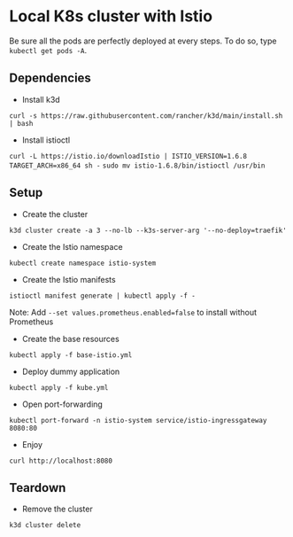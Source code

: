 # Local K8s cluster with Istio

Be sure all the pods are perfectly deployed at every steps. To do so, type `kubectl get pods -A`.

## Dependencies

- Install k3d

`curl -s https://raw.githubusercontent.com/rancher/k3d/main/install.sh | bash`

- Install istioctl

`curl -L https://istio.io/downloadIstio | ISTIO_VERSION=1.6.8 TARGET_ARCH=x86_64 sh -`
`sudo mv istio-1.6.8/bin/istioctl /usr/bin`

## Setup

- Create the cluster

`k3d cluster create -a 3 --no-lb --k3s-server-arg '--no-deploy=traefik'`

- Create the Istio namespace

`kubectl create namespace istio-system`

- Create the Istio manifests

`istioctl manifest generate | kubectl apply -f -`

Note: Add `--set values.prometheus.enabled=false` to install without Prometheus

- Create the base resources

`kubectl apply -f base-istio.yml`

- Deploy dummy application

`kubectl apply -f kube.yml`

- Open port-forwarding

`kubectl port-forward -n istio-system service/istio-ingressgateway 8080:80`

- Enjoy

`curl http://localhost:8080`

## Teardown

- Remove the cluster

`k3d cluster delete`

